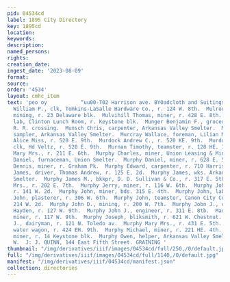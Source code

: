 ```yaml
---
pid: 04534cd
label: 1895 City Directory
key: 1895cd
location: 
keywords: 
description: 
named_persons: 
rights: 
creation_date: 
ingest_date: '2023-08-09'
format: 
source: 
order: '4534'
layout: cmhc_item
text: 'peo oy           “uu00-T02 Harrison ave. BYOadcloth and Suitings MUL 203 MUR  Mulock
  William P., clk, Tomkins-LaSalle Hardware Co., r. 124 W. 8th.  Mulrooney Patrick,
  mining, r. 23 Delaware blk.  Mulvihill Thomas, miner, r. 428 E. 8th.  Mumford Frank,
  lab, Clinton Lunch Room, r. Keystone blk.  Munger Benjamin F., grocer, Elm, W. of
  R. R. crossing.  Munsch Chris, carpenter, Arkansas Valley Smelter.  Munson Fred.,
  sampler, Arkansas Valley Smelter.  Murcray Wallace, foreman, Lilian Mining Co.  Murdock
  Alice Miss, r. 520 E. 9th.  Murdock Andrew C., r. 520 KE. 9th.  Murdock W. Verden,
  clk, Hd Veltz, r. 520 E. 9th.  Murnan Timothy, teamster, r. 128 HE. 14th.  Murphine
  Mary Mrs., r. 211 E. 6th.  Murphy Charles, miner, Union Leasing & Mining Co.  Murphy
  Daniel, furnaceman, Union Smelter.  Murphy Daniel, miner, r. 628 E. 5th.  Murphy
  Dennis, miner, r. Graham Pk.  Murphy Edward, carpenter, r. 710 Harrison ay.  Murphy
  James, driver, Thomas Andrew, r. 125 E, 2d.  Murphy James, wks. Arkansas Valley
  Smelter.  Murphy James M., bkkpr, D. D. Sullivan & Co., r. 317 E. 5th.  Murphy Jennie
  Mrs., r. 202 E. 7th.  Murphy Jerry, miner, r. 116 W. 6th.  Murphy John, bartdr,
  r. 141 W. 2d.  Murphy John, miner, bds. 315 E. 4th.  Murphy John, lab, r. Bucktown.  Murphy
  John, plasterer, r. 306 W. 6th.  Murphy John, teamster, Canon City Coal Co., bds.
  214 W. 2d.  Murphy John D., mining, r. 200 W. 7th.  Murphy Jobn J., clk, Charles
  Hayden, r. 127 W. 9th.  Murphy John J., engineer, r. 311 E. 8tb.  Marphy John W.,
  miner, r. 117 W. 9th.  Murphy Joseph, bliksmith, r. 621 W. Chestnut.  Murphy Lawrence
  J., dairyman, r. 121 N. Toledo av.  Murphy Mary Mrs., r. 431 E. 5th.  Murphy Michael,
  water wagon, r. 424 EH. 9th.  Murphy Michael, miner, r. 221 HE. 4th.  Murphy Michael,
  miner, r. 14 Keystone blk.  Murphy Owen, helper, Arkansas Valley Smelter, r. 420
  W.  J: J. QUINN, 144 East Fifth Street. GRAINING '
thumbnail: "/img/derivatives/iiif/images/04534cd/full/250,/0/default.jpg"
full: "/img/derivatives/iiif/images/04534cd/full/1140,/0/default.jpg"
manifest: "/img/derivatives/iiif/04534cd/manifest.json"
collection: directories
---
```

